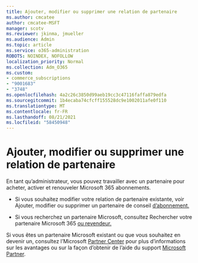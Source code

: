 ```yaml
---
title: Ajouter, modifier ou supprimer une relation de partenaire
ms.author: cmcatee
author: cmcatee-MSFT
manager: scotv
ms.reviewer: jkinma, jmueller
ms.audience: Admin
ms.topic: article
ms.service: o365-administration
ROBOTS: NOINDEX, NOFOLLOW
localization_priority: Normal
ms.collection: Adm_O365
ms.custom:
- commerce_subscriptions
- "9001683"
- "3748"
ms.openlocfilehash: 4a2c26c3850d99aeb19cc3c47116faffa879edfa
ms.sourcegitcommit: 1b4ecaba74cfcff155528dc9e1002011afe0f110
ms.translationtype: MT
ms.contentlocale: fr-FR
ms.lasthandoff: 08/21/2021
ms.locfileid: "58450948"
---
```

# <a name="add-change-or-remove-a-partner-relationship"></a>Ajouter, modifier ou supprimer une relation de partenaire

En tant qu’administrateur, vous pouvez travailler avec un partenaire pour acheter, activer et renouveler Microsoft 365 abonnements. 

- Si vous souhaitez modifier votre relation de partenaire existante, voir Ajouter, modifier ou supprimer un partenaire de conseil [d’abonnement.](https://docs.microsoft.com/microsoft-365/admin/misc/add-partner)

- Si vous recherchez un partenaire Microsoft, consultez Rechercher votre partenaire Microsoft 365 [ou revendeur.](https://docs.microsoft.com/microsoft-365/admin/manage/find-your-partner-or-reseller)

Si vous êtes un partenaire Microsoft existant ou que vous souhaitez en devenir un, consultez l’Microsoft [Partner Center](https://support.microsoft.com/help/4499930/partner-center-overview) pour plus d’informations sur les avantages ou sur la façon d’obtenir de l’aide du support [Microsoft Partner](https://aka.ms/partnersupport).
